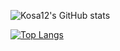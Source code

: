 ![Kosa12's GitHub stats](https://github-readme-stats.vercel.app/api?username=kosa12&show_icons=true&theme=transparent)

[![Top Langs](https://github-readme-stats.vercel.app/api/top-langs/?username=kosa12)](https://github.com/kosa12/github-readme-stats)
